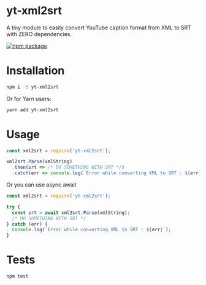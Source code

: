 # yt-xml2srt

A tiny module to easily convert YouTube caption format from XML to SRT with ZERO dependencies.

[![npm package](https://nodei.co/npm/yt-xml2srt.png?downloads=true&downloadRank=true&stars=true)](https://nodei.co/npm/yt-xml2srt/)

# Installation

```bash
npm i -S yt-xml2srt
```

Or for Yarn users:

```bash
yarn add yt-xml2srt
```

# Usage

```js
const xml2srt = require('yt-xml2srt');

xml2srt.Parse(xmlString)
  .then(srt => /* DO SOMETHING WITH SRT */)
  .catch(err => console.log(`Error while converting XML to SRT : ${err}`));
```

Or you can use async await

```js
const xml2srt = require('yt-xml2srt');

try {
  const srt = await xml2srt.Parse(xmlString);
  /* DO SOMETHING WITH SRT */
} catch (err) {
  console.log(`Error while converting XML to SRT : ${err}`);
}
```

# Tests

```bash
npm test
```
